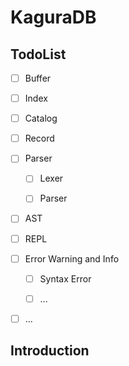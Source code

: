 # KaguraDB

## TodoList

- [ ] Buffer

- [ ] Index

- [ ] Catalog

- [ ] Record

- [ ] Parser

    - [ ] Lexer

    - [ ] Parser

- [ ] AST

- [ ] REPL

- [ ] Error Warning and Info
    
    - [ ] Syntax Error
    
    - [ ] ...

- [ ] ...

## Introduction